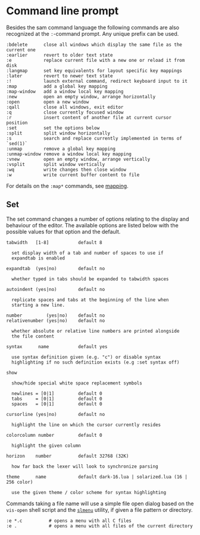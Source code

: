 # Command line prompt

Besides the sam command language the following commands are also recognized
at the `:`-command prompt. Any unique prefix can be used.

    :bdelete      close all windows which display the same file as the current one
    :earlier      revert to older text state
    :e            replace current file with a new one or reload it from disk
    :langmap      set key equivalents for layout specific key mappings
    :later        revert to newer text state
    :!            launch external command, redirect keyboard input to it
    :map          add a global key mapping
    :map-window   add a window local key mapping
    :new          open an empty window, arrange horizontally
    :open         open a new window
    :qall         close all windows, exit editor
    :q            close currently focused window
    :r            insert content of another file at current cursor position
    :set          set the options below
    :split        split window horizontally
    :s            search and replace currently implemented in terms of `sed(1)`
    :unmap        remove a global key mapping
    :unmap-window remove a window local key mapping
    :vnew         open an empty window, arrange vertically
    :vsplit       split window vertically
    :wq           write changes then close window
    :w            write current buffer content to file

For details on the `:map*` commands, see [mapping](mapping.md.html).

## Set

The set command changes a number of options relating to the display and
behaviour of the editor. The available options are listed below with the
possible values for that option and the default.

    tabwidth   [1-8]           default 8

      set display width of a tab and number of spaces to use if
      expandtab is enabled

    expandtab  (yes|no)        default no

      whether typed in tabs should be expanded to tabwidth spaces

    autoindent (yes|no)        default no

      replicate spaces and tabs at the beginning of the line when
      starting a new line.

    number         (yes|no)    default no
    relativenumber (yes|no)    default no

      whether absolute or relative line numbers are printed alongside
      the file content

    syntax      name           default yes

      use syntax definition given (e.g. "c") or disable syntax
      highlighting if no such definition exists (e.g :set syntax off)

    show

      show/hide special white space replacement symbols

      newlines = [0|1]         default 0
      tabs     = [0|1]         default 0
      spaces   = [0|1]         default 0

    cursorline (yes|no)        default no

      highlight the line on which the cursor currently resides

    colorcolumn number         default 0

      highlight the given column

    horizon    number          default 32768 (32K)

      how far back the lexer will look to synchronize parsing

    theme      name            default dark-16.lua | solarized.lua (16 | 256 color)

      use the given theme / color scheme for syntax highlighting

Commands taking a file name will use a simple file open dialog based on the
`vis-open` shell script and the [`slmenu`](https://bitbucket.org/rafaelgg/slmenu)
utility, if given a file pattern or directory.

    :e *.c          # opens a menu with all C files
    :e .            # opens a menu with all files of the current directory
